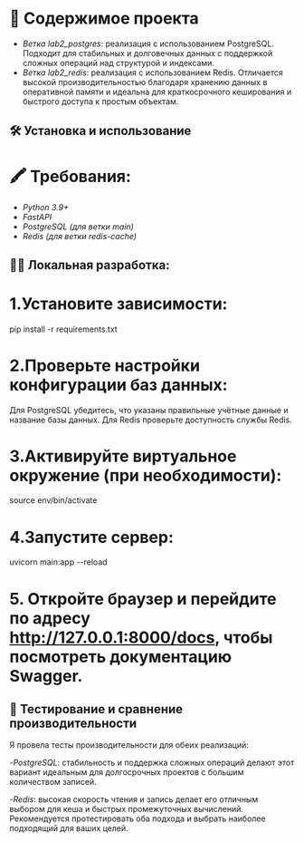 
# 📌 Содержимое проекта
 - *Ветка lab2_postgres*: реализация с использованием PostgreSQL. Подходит для стабильных и долговечных данных с поддержкой сложных операций над структурой и индексами.
 - *Ветка lab2_redis*: реализация с использованием Redis. Отличается высокой производительностью благодаря хранению данных в оперативной памяти и идеальна для краткосрочного кеширования и быстрого доступа к простым объектам.
## 🛠️ Установка и использование
# 🖍️ Требования:
 - *Python 3.9+*
 - *FastAPI*
 - *PostgreSQL (для ветки main)*
 - *Redis (для ветки redis-cache)*
## 👨‍💻 Локальная разработка:
  # 1.Установите зависимости:
  pip install -r requirements.txt
  # 2.Проверьте настройки конфигурации баз данных:
  Для PostgreSQL убедитесь, что указаны правильные учётные данные и название базы данных.
  Для Redis проверьте доступность службы Redis.
  # 3.Активируйте виртуальное окружение (при необходимости):
  source env/bin/activate
  # 4.Запустите сервер:
  uvicorn main:app --reload
  # 5. Откройте браузер и перейдите по адресу http://127.0.0.1:8000/docs, чтобы посмотреть документацию Swagger.
## 🧐 Тестирование и сравнение производительности
Я провела тесты производительности для обеих реализаций:

  -*PostgreSQL*: стабильность и поддержка сложных операций делают этот вариант идеальным для долгосрочных проектов с большим количеством записей.
  
  -*Redis*: высокая скорость чтения и запись делает его отличным выбором для кеша и быстрых промежуточных вычислений.
  Рекомендуется протестировать оба подхода и выбрать наиболее подходящий для ваших целей.
